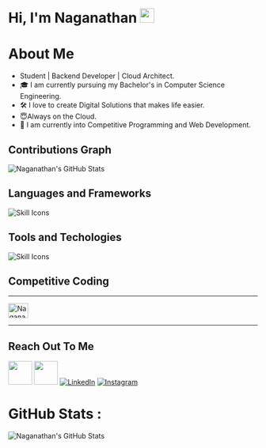 # Hi, I'm Naganathan <img src="https://github.com/TheDudeThatCode/TheDudeThatCode/blob/master/Assets/Hi.gif" width="29px">


# About Me
- Student | Backend Developer | Cloud Architect.
- 🎓 I am currently pursuing my Bachelor's in Computer Science Engineering.
- 🛠 I love to create Digital Solutions that makes life easier.
- 😇Always on the Cloud.
- 👀 I am currently into Competitive Programming and Web Development.

## Contributions Graph
![Naganathan's GitHub Stats](https://github-readme-stats-dga59piw8-Naganathan05.vercel.app/api?username=Naganathan05&show_icons=true&theme=dark&hide_border=false)

## Languages and Frameworks
![Skill Icons](https://skillicons.dev/icons?i=c,cpp,python,java,javascript,html,css,terraform,nodejs,expressjs,docker,mysql,postgresql,dynamodb,mongodb,sqlite,nginx,react,bash,regex&theme=dark&perline=15)

## Tools and Techologies
![Skill Icons](https://skillicons.dev/icons?i=aws,postman,git,github,linux,vscode,visualstudio,idea,eclipse,ubuntu,vercel,heroku,stackoverflow&theme=dark&perline=15)

## Competitive Coding 
------------------------------
<p align="left">
<a href="https://www.leetcode.com/Naganathan_Ramesh" target="blank"><img align="center" src="https://raw.githubusercontent.com/rahuldkjain/github-profile-readme-generator/master/src/images/icons/Social/leet-code.svg" alt="Naganathan_Ramesh" height="30" width="40" /></a>
</p>

------------------------------

## Reach Out To Me
<a href="#"><img height="48" width="48" src="https://cdn3d.iconscout.com/3d/premium/thumb/web-browser-4165162-3457172.png" ></a>
<a href="mailto:naganathan1555@gmail.com"><img height="48" width="48" src="https://i.ibb.co/vD0fmh5/iconizer-icons8-gmail.png" ></a>
<a href="https://www.linkedin.com/in/naganathan-m-r-388434286/">![LinkedIn](https://skills.thijs.gg/icons?i=linkedin)</a>
<a href="https://www.instagram.com/naganathan_.15._/">![Instagram](https://skills.thijs.gg/icons?i=instagram)</a>

# GitHub Stats :
![Naganathan's GitHub Stats](https://github-readme-stats-dga59piw8-ashrockzzz2003.vercel.app/api?username=Naganathan05&show_icons=true&theme=dark&hide_border=false)



